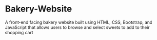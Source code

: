 # Bakery-Website

A front-end facing bakery website built using HTML, CSS, Bootstrap, and JavaScript that allows users to browse and select sweets to add to their shopping cart
